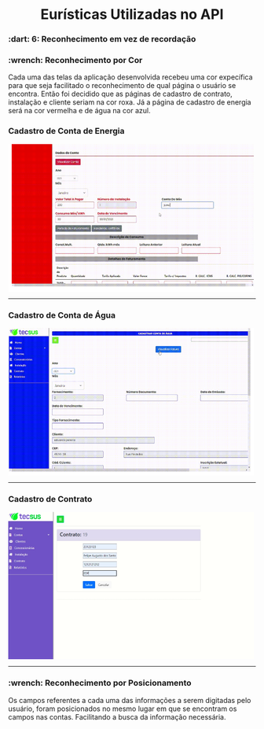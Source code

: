 <h1 align="center">Eurísticas Utilizadas no API</h1>
</p>

<h3> :dart: 6: Reconhecimento em vez de recordação</h3>
</p>

<h3>:wrench: Reconhecimento por Cor</h3>

<p>Cada uma das telas da aplicação desenvolvida recebeu uma cor expecífica para que seja facilitado o reconhecimento de qual página o usuário se encontra.
  Então foi decidido que as páginas de cadastro de contrato, instalação e cliente seriam na cor roxa. Já a página de cadastro de energia será na cor vermelha
  e de água na cor azul.
</p>

<h3> Cadastro de Conta de Energia </h3>
<img src="https://github.com/DanielaMeirelles/Bertoti/blob/main/I.H.C/cadastro%20de%20energia.png"width="500" height="300" align="center"/>
<hr>
<h3> Cadastro de Conta de Água </h3>
<img src="https://github.com/DanielaMeirelles/Bertoti/blob/main/I.H.C/cadastro%20de%20agua.png"width="500" height="300" align="center"/>
<hr>
<h3> Cadastro de Contrato </h3>
<img src="https://github.com/DanielaMeirelles/Bertoti/blob/main/I.H.C/cadastroContrato.jpg"width="500" height="300" align="center"/>
<hr>

<h3>:wrench: Reconhecimento por Posicionamento</h3>
</p>

<p>Os campos referentes a cada uma das informações a serem digitadas pelo usuário, foram posicionados no mesmo lugar em que se encontram os campos nas contas.
  Facilitando a busca da informação necessária.
</p>

